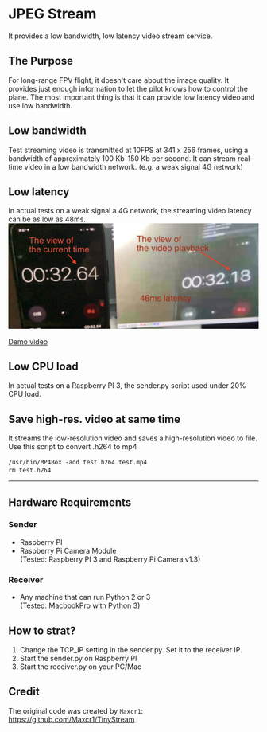 # JPEG Stream
It provides a low bandwidth, low latency video stream service.

## The Purpose
For long-range FPV flight, it doesn't care about the image quality. It provides just enough information to let the pilot knows how to control the plane. The most important thing is that it can provide low latency video and use low bandwidth.

## Low bandwidth
Test streaming video is transmitted at 10FPS at 341 x 256 frames, using a bandwidth of approximately 100 Kb-150 Kb per second. It can stream real-time video in a low bandwidth network. (e.g. a weak signal 4G network)

## Low latency
In actual tests on a weak signal a 4G network, the streaming video latency can be as low as 48ms.
![](references/video-latency.png)

[Demo video](https://www.youtube.com/embed/BpVMlIxjAsc)

## Low CPU load
In actual tests on a Raspberry PI 3, the sender.py script used under 20% CPU load.

## Save high-res. video at same time
It streams the low-resolution video and saves a high-resolution video to file.\
Use this script to convert .h264 to mp4

    /usr/bin/MP4Box -add test.h264 test.mp4
    rm test.h264

---
## Hardware Requirements
### Sender
- Raspberry PI
- Raspberry Pi Camera Module\
(Tested: Raspberry PI 3 and Raspberry Pi Camera v1.3)

### Receiver
- Any machine that can run Python 2 or 3\
(Tested: MacbookPro with Python 3)

## How to strat?
1. Change the TCP_IP setting in the sender.py. Set it to the receiver IP.
2. Start the sender.py on Raspberry PI
3. Start the receiver.py on your PC/Mac

## Credit
The original code was created by `Maxcr1`:
https://github.com/Maxcr1/TinyStream
